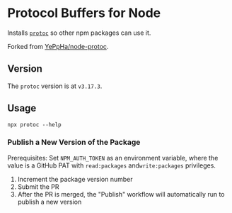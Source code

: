 # Protocol Buffers for Node

Installs [`protoc`](https://github.com/protocolbuffers/protobuf) so other npm packages can use it. 

Forked from [YePpHa/node-protoc](https://github.com/YePpHa/node-protoc).

## Version

The `protoc` version is at `v3.17.3`.

## Usage

```
npx protoc --help
```

### Publish a New Version of the Package

Prerequisites: Set `NPM_AUTH_TOKEN` as an environment variable, where the value is a GitHub PAT 
with `read:packages` and`write:packages` privileges.

1. Increment the package version number
2. Submit the PR
3. After the PR is merged, the "Publish" workflow will automatically run to publish a new version
